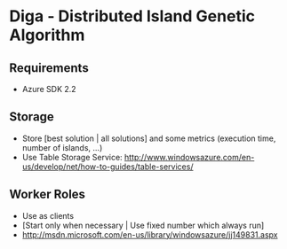 Diga - Distributed Island Genetic Algorithm
====
Requirements
----
* Azure SDK 2.2

Storage
----
* Store [best solution | all solutions] and some metrics (execution time, number of islands, ...)
* Use Table Storage Service: http://www.windowsazure.com/en-us/develop/net/how-to-guides/table-services/

Worker Roles
----
* Use as clients
* [Start only when necessary | Use fixed number which always run]
* http://msdn.microsoft.com/en-us/library/windowsazure/jj149831.aspx
